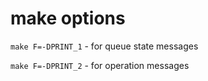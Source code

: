 # make options

`make F=-DPRINT_1` - for queue state messages

`make F=-DPRINT_2` - for operation messages

